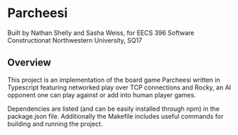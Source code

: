 # Parcheesi
Built by Nathan Shelly and Sasha Weiss, for EECS 396 Software Constructionat Northwestern University, SQ17

## Overview
This project is an implementation of the board game Parcheesi written in Typescript featuring networked play over TCP connections and Rocky, an AI opponent one can play against or add into human player games.

Dependencies are listed (and can be easily installed through npm) in the package.json file. Additionally the Makefile includes useful commands for building and running the project.
